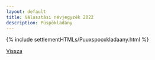 ```yaml
---
layout: default
title: Választási névjegyzék 2022
description: Püspökladány
---
```


{% include settlementHTMLs/Puuxspooxkladaany.html %}

[Vissza](./)